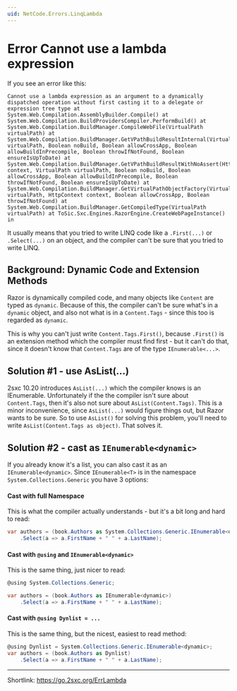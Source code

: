 ```yaml
---
uid: NetCode.Errors.LinqLambda
---
```


# Error Cannot use a lambda expression

If you see an error like this:

```text
Cannot use a lambda expression as an argument to a dynamically dispatched operation without first casting it to a delegate or expression tree type at System.Web.Compilation.AssemblyBuilder.Compile() at System.Web.Compilation.BuildProvidersCompiler.PerformBuild() at System.Web.Compilation.BuildManager.CompileWebFile(VirtualPath virtualPath) at System.Web.Compilation.BuildManager.GetVPathBuildResultInternal(VirtualPath virtualPath, Boolean noBuild, Boolean allowCrossApp, Boolean allowBuildInPrecompile, Boolean throwIfNotFound, Boolean ensureIsUpToDate) at System.Web.Compilation.BuildManager.GetVPathBuildResultWithNoAssert(HttpContext context, VirtualPath virtualPath, Boolean noBuild, Boolean allowCrossApp, Boolean allowBuildInPrecompile, Boolean throwIfNotFound, Boolean ensureIsUpToDate) at System.Web.Compilation.BuildManager.GetVirtualPathObjectFactory(VirtualPath virtualPath, HttpContext context, Boolean allowCrossApp, Boolean throwIfNotFound) at System.Web.Compilation.BuildManager.GetCompiledType(VirtualPath virtualPath) at ToSic.Sxc.Engines.RazorEngine.CreateWebPageInstance() in
```

It usually means that you tried to write LINQ code like a `.First(...)` or `.Select(...)` on an object, and the compiler can't be sure that you tried to write LINQ.

## Background: Dynamic Code and Extension Methods

Razor is dynamically compiled code, and many objects like `Content` are typed as `dynamic`. Because of this, the compiler can't be sure what's in a `dynamic` object, and also not what is in a `Content.Tags` - since this too is regarded as `dynamic`.

This is why you can't just write `Content.Tags.First()`, because `.First()` is an extension method which the compiler must find first - but it can't do that, since it doesn't know that `Content.Tags` are of the type `IEnumerable<...>`.

## Solution #1 - use AsList(...)

2sxc 10.20 introduces `AsList(...)` which the compiler knows is an IEnumerable. Unfortunately if the the compiler isn't sure about `Content.Tags`, then it's also not sure about `AsList(Content.Tags)`. This is a minor inconvenience, since `AsList(...)` would figure things out, but Razor wants to be sure. So to use `AsList()` for solving this problem, you'll need to write `AsList(Content.Tags as object)`. That solves it.

## Solution #2 - cast as `IEnumerable<dynamic>`

If you already know it's a list, you can also cast it as an `IEnumerable<dynamic>`. Since `IEnumerable<T>` is in the namespace `System.Collections.Generic` you have 3 options:

#### Cast with full Namespace

This is what the compiler actually understands - but it's a bit long and hard to read:

```cs
var authors = (book.Authors as System.Collections.Generic.IEnumerable<dynamic>)
    .Select(a => a.FirstName + " " + a.LastName);
```

#### Cast with `@using` and `IEnumerable<dynamic>`

This is the same thing, just nicer to read:

```cs
@using System.Collections.Generic;

var authors = (book.Authors as IEnumerable<dynamic>)
    .Select(a => a.FirstName + " " + a.LastName);
```

#### Cast with `@using Dynlist = ...`

This is the same thing, but the nicest, easiest to read method:

```cs
@using Dynlist = System.Collections.Generic.IEnumerable<dynamic>;
var authors = (book.Authors as Dynlist)
    .Select(a => a.FirstName + " " + a.LastName);
```

---

Shortlink: <https://go.2sxc.org/ErrLambda>
